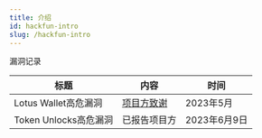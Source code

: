 ```yaml
---
title: 介绍
id: hackfun-intro
slug: /hackfun-intro
---
```


漏洞记录

| 标题 | 内容 | 时间 |
|-|-|-|
| Lotus Wallet高危漏洞 | [项目方致谢](https://hzwz.github.io/img/hackfun/vul/1.png) | 2023年5月   |
| Token Unlocks高危漏洞 | 已报告项目方 | 2023年6月9日   |
